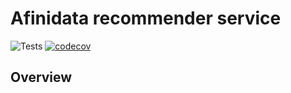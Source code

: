 # Afinidata recommender service

![Tests](https://github.com/afinidata2019/afinidata-content-recommender/workflows/Recommender%20service%20CI/badge.svg?branch=master)
[![codecov](https://codecov.io/gh/afinidata2019/afinidata-content-recommender/branch/master/graph/badge.svg?token=SBRPQ8OMJE)](https://codecov.io/gh/afinidata2019/afinidata-content-recommender)

## Overview
